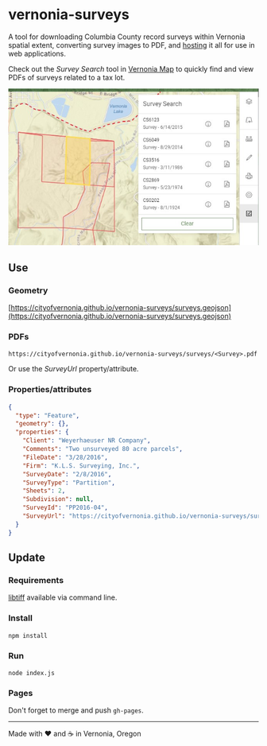 # vernonia-surveys

A tool for downloading Columbia County record surveys within Vernonia spatial extent, converting survey images to PDF, and [hosting](https://cityofvernonia.github.io/vernonia-surveys/) it all for use in web applications.

Check out the _Survey Search_ tool in [Vernonia Map](https://map.vernonia-or.gov/) to quickly find and view PDFs of surveys related to a tax lot.

![Survey Search](screenshot.jpg 'Survey Search')

## Use

### Geometry

[https://cityofvernonia.github.io/vernonia-surveys/surveys.geojson](https://cityofvernonia.github.io/vernonia-surveys/surveys.geojson)

### PDFs

```
https://cityofvernonia.github.io/vernonia-surveys/surveys/<Survey>.pdf
```

Or use the _SurveyUrl_ property/attribute.

### Properties/attributes

```json
{
  "type": "Feature",
  "geometry": {},
  "properties": {
    "Client": "Weyerhaeuser NR Company",
    "Comments": "Two unsurveyed 80 acre parcels",
    "FileDate": "3/28/2016",
    "Firm": "K.L.S. Surveying, Inc.",
    "SurveyDate": "2/8/2016",
    "SurveyType": "Partition",
    "Sheets": 2,
    "Subdivision": null,
    "SurveyId": "PP2016-04",
    "SurveyUrl": "https://cityofvernonia.github.io/vernonia-surveys/surveys/PP2016-04.pdf"
  }
}
```

## Update

### Requirements

[libtiff](http://www.libtiff.org/) available via command line.

### Install

```shell
npm install
```

### Run

```shell
node index.js
```

### Pages

Don't forget to merge and push `gh-pages`.

---

Made with :heart: and :coffee: in Vernonia, Oregon
